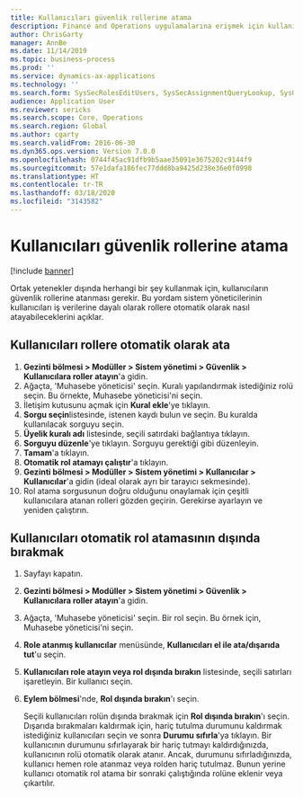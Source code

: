 ```yaml
---
title: Kullanıcıları güvenlik rollerine atama
description: Finance and Operations uygulamalarına erişmek için kullanıcıların güvenlik rolleri atanmış olmalıdır.
author: ChrisGarty
manager: AnnBe
ms.date: 11/14/2019
ms.topic: business-process
ms.prod: ''
ms.service: dynamics-ax-applications
ms.technology: ''
ms.search.form: SysSecRolesEditUsers, SysSecAssignmentQueryLookup, SysQueryForm, SysSecRoleExcludeUsers
audience: Application User
ms.reviewer: sericks
ms.search.scope: Core, Operations
ms.search.region: Global
ms.author: cgarty
ms.search.validFrom: 2016-06-30
ms.dyn365.ops.version: Version 7.0.0
ms.openlocfilehash: 0744f45ac91dfb9b5aae35091e3675202c9144f9
ms.sourcegitcommit: 57e1dafa186fec77ddd8ba9425d238e36e0f0998
ms.translationtype: HT
ms.contentlocale: tr-TR
ms.lasthandoff: 03/18/2020
ms.locfileid: "3143582"
---
```

# <a name="assign-users-to-security-roles"></a>Kullanıcıları güvenlik rollerine atama

[!include [banner](../../includes/banner.md)]

Ortak yetenekler dışında herhangi bir şey kullanmak için, kullanıcıların güvenlik rollerine atanması gerekir. Bu yordam sistem yöneticilerinin kullanıcıları iş verilerine dayalı olarak rollere otomatik olarak nasıl atayabileceklerini açıklar. 

## <a name="automatically-assign-users-to-roles"></a>Kullanıcıları rollere otomatik olarak ata
1. **Gezinti bölmesi > Modüller > Sistem yönetimi > Güvenlik > Kullanıcılara roller atayın**'a gidin.
2. Ağaçta, 'Muhasebe yöneticisi' seçin. Kuralı yapılandırmak istediğiniz rolü seçin. Bu örnekte, Muhasebe yöneticisi'ni seçin. 
3. İletişim kutusunu açmak için **Kural ekle**'ye tıklayın.
4. **Sorgu seçin**listesinde, istenen kaydı bulun ve seçin. Bu kuralda kullanılacak sorguyu seçin.  
5. **Üyelik kuralı adı** listesinde, seçili satırdaki bağlantıya tıklayın.
6. **Sorguyu düzenle**'ye tıklayın. Sorguyu gerektiği gibi düzenleyin.  
7. **Tamam**'a tıklayın.
8. **Otomatik rol atamayı çalıştır**'a tıklayın.
9. **Gezinti bölmesi > Modüller > Sistem yönetimi > Kullanıcılar > Kullanıcılar**'a gidin (ideal olarak ayrı bir tarayıcı sekmesinde).
10. Rol atama sorgusunun doğru olduğunu onaylamak için çeşitli kullanıcılara atanan rolleri gözden geçirin. Gerekirse ayarlayın ve yeniden çalıştırın.

## <a name="exclude-users-from-automatic-role-assignment"></a>Kullanıcıları otomatik rol atamasının dışında bırakmak
1. Sayfayı kapatın.
2. **Gezinti bölmesi > Modüller > Sistem yönetimi > Güvenlik > Kullanıcılara roller atayın**'a gidin.
3. Ağaçta, 'Muhasebe yöneticisi' seçin. Bir rol seçin. Bu örnek için, Muhasebe yöneticisi'ni seçin.  
4. **Role atanmış kullanıcılar** menüsünde, **Kullanıcıları el ile ata/dışarıda tut**'u seçin.
5. **Kullanıcıları role atayın veya rol dışında bırakın** listesinde, seçili satırları işaretleyin. Bir kullanıcı seçin.  
6. **Eylem bölmesi**'nde, **Rol dışında bırakın**'ı seçin.
    
    Seçili kullanıcıları rolün dışında bırakmak için **Rol dışında bırakın**'ı seçin. Dışarıda bırakmaları kaldırmak için, hariç tutulma durumunu kaldırmak istediğiniz kullanıcıları seçin ve sonra **Durumu sıfırla**'ya tıklayın. Bir kullanıcının durumunu sıfırlayarak bir hariç tutmayı kaldırdığınızda, kullanıcının rolü otomatik olarak atanır. Ancak, durumunu sıfırladığınızda, kullanıcı hemen role atanmaz veya rolden hariç tutulmaz. Bunun yerine kullanıcı otomatik rol atama bir sonraki çalıştığında rolüne eklenir veya çıkartılır.  
